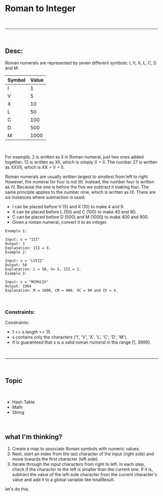 # Roman to Integer

<br>

---

<br>

## Desc:

Roman numerals are represented by seven different symbols: I, V, X, L, C, D and M.


|Symbol |	Value|
|  ----  | ----  |
|I|	1|
|V|	5|
|X|	10|
|L|	50|
|C|	100|
|D|	500|
|M|	1000|

<br>

For example, 2 is written as II in Roman numeral, just two ones added together. 12 is written as XII, which is simply X + II. The number 27 is written as XXVII, which is XX + V + II.

Roman numerals are usually written largest to smallest from left to right. However, the numeral for four is not IIII. Instead, the number four is written as IV. Because the one is before the five we subtract it making four. The same principle applies to the number nine, which is written as IX. There are six instances where subtraction is used:

* I can be placed before V (5) and X (10) to make 4 and 9.
* X can be placed before L (50) and C (100) to make 40 and 90.
* C can be placed before D (500) and M (1000) to make 400 and 900.
* Given a roman numeral, convert it to an integer.

```
Example 1:

Input: s = "III"
Output: 3
Explanation: III = 3.
Example 2:

Input: s = "LVIII"
Output: 58
Explanation: L = 50, V= 5, III = 3.
Example 3:

Input: s = "MCMXCIV"
Output: 1994
Explanation: M = 1000, CM = 900, XC = 90 and IV = 4.
```


<br> 

### Constraints:

Constraints:

* 1 <= s.length <= 15
* s contains only the characters ('I', 'V', 'X', 'L', 'C', 'D', 'M').
* It is guaranteed that s is a valid roman numeral in the range [1, 3999].

<br>

---

<br>

## Topic

<br>

* Hash Table
* Math
* String

<br>

## what I'm thinking?

1. Create a map to associate Roman symbols with numeric values.
2. Next, start an index from the last character of the input (right side) and move towards the first character (left side).
3. Iterate through the input characters from right to left. In each step, check if the character to the left is smaller than the current one. If it is, subtract the value of the left-side character from the current character's value and add it to a global variable like totalResult.

let's do this.